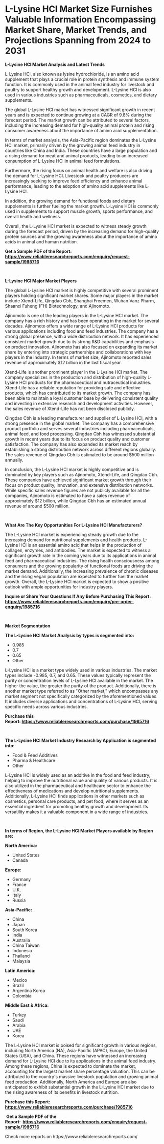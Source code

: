 <p><h1>L-Lysine HCl Market Size Furnishes Valuable Information Encompassing Market Share, Market Trends, and Projections Spanning from 2024 to 2031</h1></p><p><strong>L-Lysine HCl Market Analysis and Latest Trends</strong></p>
<p><p>L-Lysine HCl, also known as lysine hydrochloride, is an amino acid supplement that plays a crucial role in protein synthesis and immune system function. It is commonly used in the animal feed industry for livestock and poultry to support healthy growth and development. L-Lysine HCl is also used in various industries such as pharmaceuticals, cosmetics, and dietary supplements.</p><p>The global L-Lysine HCl market has witnessed significant growth in recent years and is expected to continue growing at a CAGR of 9.8% during the forecast period. The market growth can be attributed to several factors, including the increasing demand for high-quality animal protein and rising consumer awareness about the importance of amino acid supplementation.</p><p>In terms of market analysis, the Asia-Pacific region dominates the L-Lysine HCl market, primarily driven by the growing animal feed industry in countries like China and India. These countries have a large population and a rising demand for meat and animal products, leading to an increased consumption of L-Lysine HCl in animal feed formulations.</p><p>Furthermore, the rising focus on animal health and welfare is also driving the demand for L-Lysine HCl. Livestock and poultry producers are increasingly seeking to improve feed efficiency and enhance animal performance, leading to the adoption of amino acid supplements like L-Lysine HCl.</p><p>In addition, the growing demand for functional foods and dietary supplements is further fueling the market growth. L-Lysine HCl is commonly used in supplements to support muscle growth, sports performance, and overall health and wellness.</p><p>Overall, the L-Lysine HCl market is expected to witness steady growth during the forecast period, driven by the increasing demand for high-quality protein sources and the growing awareness about the importance of amino acids in animal and human nutrition.</p></p>
<p><strong>Get a Sample PDF of the Report:&nbsp; <a href="https://www.reliableresearchreports.com/enquiry/request-sample/1985716">https://www.reliableresearchreports.com/enquiry/request-sample/1985716</a></strong></p>
<p>&nbsp;</p>
<p><strong>L-Lysine HCl Major Market Players</strong></p>
<p><p>The global L-Lysine HCl market is highly competitive with several prominent players holding significant market shares. Some major players in the market include Xtend-Life, Qingdao Cbh, Shanghai Freemen, Wuhan Vanz Pharm, Shaanxi Fuheng (FH) Biotechnology, and Ajinomoto.</p><p>Ajinomoto is one of the leading players in the L-Lysine HCl market. The company has a rich history and has been operating in the market for several decades. Ajinomoto offers a wide range of L-Lysine HCl products for various applications including food and feed industries. The company has a strong global presence, with a wide distribution network. It has experienced consistent market growth due to its strong R&D capabilities and emphasis on product innovation. Ajinomoto has also focused on expanding its market share by entering into strategic partnerships and collaborations with key players in the industry. In terms of market size, Ajinomoto reported sales revenue of approximately $12 billion in the last fiscal year.</p><p>Xtend-Life is another prominent player in the L-Lysine HCl market. The company specializes in the production and distribution of high-quality L-Lysine HCl products for the pharmaceutical and nutraceutical industries. Xtend-Life has a reliable reputation for providing safe and effective products, which has contributed to its market growth. The company has been able to maintain a loyal customer base by delivering consistent quality and investing in extensive research and development activities. However, the sales revenue of Xtend-Life has not been disclosed publicly.</p><p>Qingdao Cbh is a leading manufacturer and supplier of L-Lysine HCl, with a strong presence in the global market. The company has a comprehensive product portfolio and serves several industries including pharmaceuticals, animal feed, and food processing. Qingdao Cbh has witnessed substantial growth in recent years due to its focus on product quality and customer satisfaction. The company has also expanded its market reach by establishing a strong distribution network across different regions globally. The sales revenue of Qingdao Cbh is estimated to be around $500 million annually.</p><p>In conclusion, the L-Lysine HCl market is highly competitive and is dominated by key players such as Ajinomoto, Xtend-Life, and Qingdao Cbh. These companies have achieved significant market growth through their focus on product quality, innovation, and extensive distribution networks. While specific sales revenue figures are not publicly available for all the companies, Ajinomoto is estimated to have a sales revenue of approximately $12 billion, while Qingdao Cbh has an estimated annual revenue of around $500 million.</p></p>
<p>&nbsp;</p>
<p><strong>What Are The Key Opportunities For L-Lysine HCl Manufacturers?</strong></p>
<p><p>The L-Lysine HCl market is experiencing steady growth due to the increasing demand for nutritional supplements and health products. L-Lysine HCl is an essential amino acid that helps in the production of collagen, enzymes, and antibodies. The market is expected to witness a significant growth rate in the coming years due to its applications in animal feed and pharmaceutical industries. The rising health consciousness among consumers and the growing popularity of functional foods are driving the market demand. Additionally, the increasing prevalence of chronic diseases and the rising vegan population are expected to further fuel the market growth. Overall, the L-Lysine HCl market is expected to show a positive outlook with ample opportunities for industry players.</p></p>
<p><strong>Inquire or Share Your Questions If Any Before Purchasing This Report: <a href="https://www.reliableresearchreports.com/enquiry/pre-order-enquiry/1985716">https://www.reliableresearchreports.com/enquiry/pre-order-enquiry/1985716</a></strong></p>
<p>&nbsp;</p>
<p><strong>Market Segmentation</strong></p>
<p><strong>The L-Lysine HCl Market Analysis by types is segmented into:</strong></p>
<p><ul><li>0.985</li><li>0.7</li><li>0.65</li><li>Other</li></ul></p>
<p><p>L-Lysine HCl is a market type widely used in various industries. The market types include -0.985, 0.7, and 0.65. These values typically represent the purity or concentration levels of L-Lysine HCl available in the market. The higher the value, the greater the purity of the product. Additionally, there is another market type referred to as "Other market," which encompasses any market segment not specifically categorized by the aforementioned values. It includes diverse applications and concentrations of L-Lysine HCl, serving specific needs across various industries.</p></p>
<p><strong>Purchase this Report:&nbsp;<a href="https://www.reliableresearchreports.com/purchase/1985716">https://www.reliableresearchreports.com/purchase/1985716</a></strong></p>
<p>&nbsp;</p>
<p><strong>The L-Lysine HCl Market Industry Research by Application is segmented into:</strong></p>
<p><ul><li>Food & Feed Additives</li><li>Pharma & Healthcare</li><li>Other</li></ul></p>
<p><p>L-Lysine HCl is widely used as an additive in the food and feed industry, helping to improve the nutritional value and quality of various products. It is also utilized in the pharmaceutical and healthcare sector to enhance the effectiveness of medications and develop nutritional supplements. Additionally, L-Lysine HCl finds applications in other markets such as cosmetics, personal care products, and pet food, where it serves as an essential ingredient for promoting healthy growth and development. Its versatility makes it a valuable component in a wide range of industries.</p></p>
<p>&nbsp;</p>
<p><strong>In terms of Region, the L-Lysine HCl Market Players available by Region are:</strong></p>
<p>
    <p> <strong> North America: </strong>
        <ul>
            <li>United States</li>
            <li>Canada</li>
        </ul>
        </p> 
    <p> <strong> Europe: </strong>
        <ul>
            <li>Germany</li>
            <li>France</li>
            <li>U.K.</li>
            <li>Italy</li>
            <li>Russia</li>
        </ul>
        </p> 
    <p> <strong> Asia-Pacific: </strong>
        <ul>
            <li>China</li>
            <li>Japan</li>
            <li>South Korea</li>
            <li>India</li>
            <li>Australia</li>
            <li>China Taiwan</li>
            <li>Indonesia</li>
            <li>Thailand</li>
            <li>Malaysia</li>
        </ul>
        </p> 
    <p> <strong> Latin America: </strong>
        <ul>
            <li>Mexico</li>
            <li>Brazil</li>
            <li>Argentina Korea</li>
            <li>Colombia</li>
        </ul>
        </p> 
    <p> <strong> Middle East & Africa: </strong>
        <ul>
            <li>Turkey</li>
            <li>Saudi</li>
            <li>Arabia</li>
            <li>UAE</li>
            <li>Korea</li>
        </ul>
    </p>
    </p>
<p><p>The L-Lysine HCl market is poised for significant growth in various regions, including North America (NA), Asia-Pacific (APAC), Europe, the United States (USA), and China. These regions have witnessed an increasing demand for L-Lysine HCl due to its applications in the animal feed industry. Among these regions, China is expected to dominate the market, accounting for the largest market share percentage valuation. This can be attributed to the country's massive livestock population and growing animal feed production. Additionally, North America and Europe are also anticipated to exhibit substantial growth in the L-Lysine HCl market due to the rising awareness of its benefits in livestock nutrition.</p></p>
<p><strong>Purchase this Report: <a href="https://www.reliableresearchreports.com/purchase/1985716">https://www.reliableresearchreports.com/purchase/1985716</a></strong></p>
<p>&nbsp;<strong>Get a Sample PDF of the Report:&nbsp;&nbsp;<a href="https://www.reliableresearchreports.com/enquiry/request-sample/1985716">https://www.reliableresearchreports.com/enquiry/request-sample/1985716</a></strong></p>
<p><strong></strong></p>
<p>Check more reports on https://www.reliableresearchreports.com/</p>